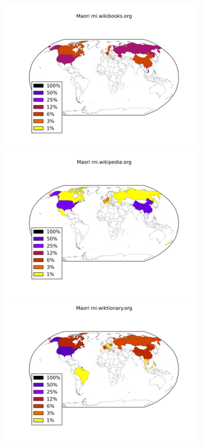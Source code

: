 ![](/images/Maori-mi.wikibooks.org.png)
![](/images/Maori-mi.wikipedia.org.png)
![](/images/Maori-mi.wiktionary.org.png)
